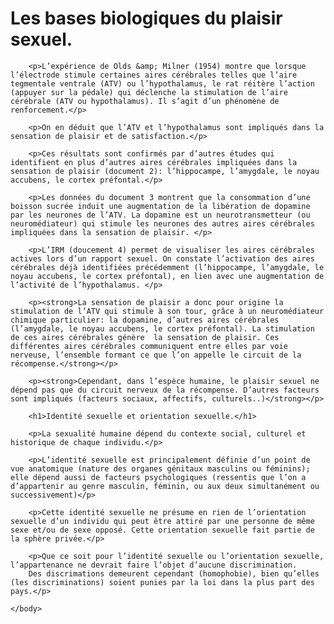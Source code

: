 <!DOCTYPE html>
<html>
	<head><meta charset="utf-8"/></head>
	<body>
		<h1>Les bases biologiques du plaisir sexuel.</h1>

		<p>L’expérience de Olds &amp; Milner (1954) montre que lorsque l’électrode stimule certaines aires cérébrales telles que l’aire tegmentale ventrale (ATV) ou l’hypothalamus, le rat réitère l’action (appuyer sur la pédale) qui déclenche la stimulation de l’aire cérébrale (ATV ou hypothalamus). Il s’agit d’un phénomène de renforcement.</p>

		<p>On en déduit que l’ATV et l’hypothalamus sont impliqués dans la sensation de plaisir et de satisfaction.</p>

		<p>Ces résultats sont confirmés par d’autres études qui identifient en plus d’autres aires cérébrales impliquées dans la sensation de plaisir (document 2): l’hippocampe, l’amygdale, le noyau accubens, le cortex préfontal.</p>

		<p>Les données du document 3 montrent que la consommation d’une boisson sucrée induit une augmentation de la libération de dopamine par les neurones de l’ATV. La dopamine est un neurotransmetteur (ou neuromédiateur) qui stimule les neurones des autres aires cérébrales impliquées dans la sensation de plaisir. </p>

		<p>L’IRM (doucement 4) permet de visualiser les aires cérébrales actives lors d’un rapport sexuel. On constate l’activation des aires cérébrales déjà identifiées précédemment (l’hippocampe, l’amygdale, le noyau accubens, le cortex préfontal), en lien avec une augmentation de l’activité de l’hypothalamus. </p>

		<p><strong>La sensation de plaisir a donc pour origine la stimulation de l’ATV qui stimule à son tour, grâce à un neuromédiateur chimique particulier: la dopamine, d’autres aires cérébrales (l’amygdale, le noyau accubens, le cortex préfontal). La stimulation de ces aires cérébrales génère  la sensation de plaisir. Ces différentes aires cérébrales communiquent entre elles par voie nerveuse, l’ensemble formant ce que l’on appelle le circuit de la récompense.</strong></p>

		<p><strong>Cependant, dans l’espèce humaine, le plaisir sexuel ne dépend pas que du circuit nerveux de la récompense. D’autres facteurs sont impliqués (facteurs sociaux, affectifs, culturels..)</strong></p>

		<h1>Identité sexuelle et orientation sexuelle.</h1>

		<p>La sexualité humaine dépend du contexte social, culturel et historique de chaque individu.</p>

		<p>L’identité sexuelle est principalement définie d’un point de vue anatomique (nature des organes génitaux masculins ou féminins); elle dépend aussi de facteurs psychologiques (ressentis que l’on a d’appartenir au genre masculin, féminin, ou aux deux simultanément ou successivement)</p>

		<p>Cette identité sexuelle ne présume en rien de l’orientation sexuelle d’un individu qui peut être attiré par une personne de même sexe et/ou de sexe opposé. Cette orientation sexuelle fait partie de la sphère privée.</p>

		<p>Que ce soit pour l’identité sexuelle ou l’orientation sexuelle, l’appartenance ne devrait faire l’objet d’aucune discrimination.
		Des discrimations demeurent cependant (homophobie), bien qu’elles (les discriminations) soient punies par la loi dans la plus part des pays.</p>

	</body>
</html>
